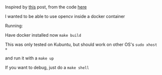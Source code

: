 Inspired by [this](https://www.learnopencv.com/creating-a-virtual-pen-and-eraser-with-opencv/)
post, from the code [here](https://github.com/spmallick/learnopencv/tree/master/Creating-a-Virtual-Pen-and-Eraser)

I wanted to be able to use opencv inside a docker container 

Running: 

Have docker installed 
now `make build`

This was only tested on Kubuntu, but should work on other OS's 
`sudo xhost +`

and run it with a `make up`

If you want to debug, just do a `make shell` 

